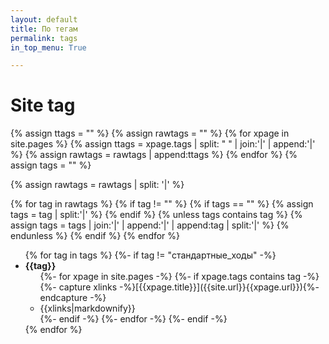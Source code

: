 ```yaml
---
layout: default
title: По тегам
permalink: tags
in_top_menu: True

---
```

# Site tag
{% assign ttags = "" %}
{% assign rawtags = "" %}
{% for xpage in site.pages %}
	{% assign ttags = xpage.tags | split: " " | join:'|' | append:'|' %}
	{% assign rawtags = rawtags | append:ttags %}
{% endfor %}
{% assign tags = "" %}

{% assign rawtags = rawtags | split: '|' %}

{% for tag in rawtags %}
	{% if tag != "" %}
		{% if tags == "" %}
			{% assign tags = tag | split:'|' %}
		{% endif %}
		{% unless tags contains tag %}
			{% assign tags = tags | join:'|' | append:'|' | append:tag | split:'|' %}
		{% endunless %}
	{% endif %}
{% endfor %}

<ul>
{% for tag in tags %}
{%- if tag != "стандартные_ходы" -%}
<li><b>{{tag}}</b><ul>
{%- for xpage in site.pages -%}
{%- if xpage.tags contains tag -%}
{%- capture xlinks -%}[{{xpage.title}}]({{site.url}}{{xpage.url}}){%- endcapture -%}
<li>{{xlinks|markdownify}}</li>
{%- endif -%}
{%- endfor -%}
{%- endif -%}
</ul>
{% endfor %}
</ul>